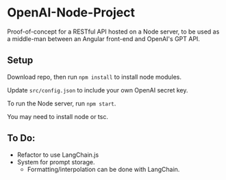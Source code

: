 # OpenAI-Node-Project

Proof-of-concept for a RESTful API hosted on a Node server, to be used as a middle-man between an Angular front-end and OpenAI's GPT API.

## Setup

Download repo, then run `npm install` to install node modules.

Update `src/config.json` to include your own OpenAI secret key.

To run the Node server, run `npm start`.

You may need to install node or tsc.

## To Do:

- Refactor to use LangChain.js
- System for prompt storage.
  - Formatting/interpolation can be done with LangChain.
